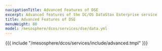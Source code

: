 ```yaml
---
navigationTitle: Advanced Features of DSE
excerpt: Advanced features of the DC/OS DataStax Enterprise service
title: Advanced Features of DSE
menuWeight: 80
model: /mesosphere/dcos/services/dse/data.yml
---
```


{{{ include "/mesosphere/dcos/services/include/advanced.tmpl" }}}
